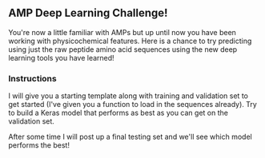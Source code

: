 ## AMP Deep Learning Challenge!

You're now a little familiar with AMPs but up until now you have been working with physicochemical features. Here is a chance to try predicting using just the raw peptide amino acid sequences using the new deep learning tools you have learned!


### Instructions
I will give you a starting template along with training and validation set to get started (I've given you a function to load in the sequences already). Try to build a Keras model that performs as best as you can get on the validation set.

After some time I will post up a final testing set and we'll see which model performs the best!
